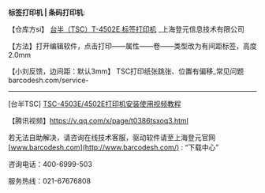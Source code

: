 ﻿**标签打印机 | 条码打印机**:
 
 【仓库方si】 [台半（TSC）T-4502E 标签打印机](http://barcodesh.com/product-4-74.html) _上海登元信息技术有限公司 
                                                              
 【方法】打开编辑软件，点击打印——属性——卷——类型改为有间距标签，高度2.0mm

【小刘反馈，边间距：默认3mm】
TSC打印纸张跳张、位置有偏移_常见问题 barcodesh.com/service-

---------------------------------------------------------------

[台半TSC] [TSC-4503E/4502E打印机安装使用视频教程](http://www.barcodesh.com/service-12-231.html)

【腾讯视频】https://v.qq.com/x/page/t0386tsxoq3.html    
                                                     
若无法自助解决，请咨询在线技术客服，驱动软件请至上海登元官网 [www.barcodesh.com](http://www.barcodesh.com/) : “下载中心”

咨询电话：400-6999-503

服务热线：021-67676808
